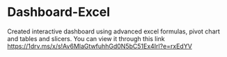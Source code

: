 # Dashboard-Excel
Created interactive dashboard using advanced excel formulas, pivot chart and tables and slicers. 
You can view it through this link https://1drv.ms/x/s!Av6MlaGtwfuhhGd0N5bC51Ex4Irl?e=rxEdYV
